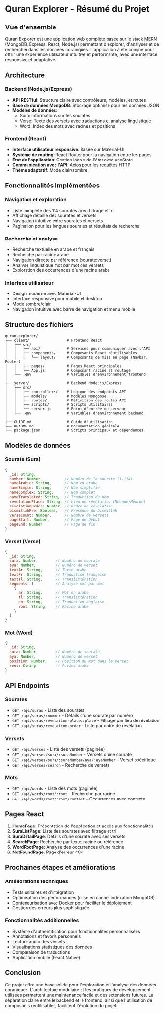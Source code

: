 # Quran Explorer - Résumé du Projet

## Vue d'ensemble

Quran Explorer est une application web complète basée sur le stack MERN (MongoDB, Express, React, Node.js) permettant d'explorer, d'analyser et de rechercher dans les données coraniques. L'application a été conçue pour offrir une expérience utilisateur intuitive et performante, avec une interface responsive et adaptative.

## Architecture

### Backend (Node.js/Express)
- **API RESTful**: Structure claire avec contrôleurs, modèles, et routes
- **Base de données MongoDB**: Stockage optimisé pour les données JSON
- **Modèles de données**: 
  - Sura: Informations sur les sourates
  - Verse: Texte des versets avec traductions et analyse linguistique
  - Word: Index des mots avec racines et positions

### Frontend (React)
- **Interface utilisateur responsive**: Basée sur Material-UI
- **Système de routing**: React Router pour la navigation entre les pages
- **État de l'application**: Gestion locale de l'état avec useState
- **Communication avec l'API**: Axios pour les requêtes HTTP
- **Thème adaptatif**: Mode clair/sombre

## Fonctionnalités implémentées

### Navigation et exploration
- Liste complète des 114 sourates avec filtrage et tri
- Affichage détaillé des sourates et versets
- Navigation intuitive entre sourates et versets
- Pagination pour les longues sourates et résultats de recherche

### Recherche et analyse
- Recherche textuelle en arabe et français
- Recherche par racine arabe
- Navigation directe par référence (sourate:verset)
- Analyse linguistique mot par mot des versets
- Exploration des occurrences d'une racine arabe

### Interface utilisateur
- Design moderne avec Material-UI
- Interface responsive pour mobile et desktop
- Mode sombre/clair
- Navigation intuitive avec barre de navigation et menu mobile

## Structure des fichiers

```
quran-explorer/
├── client/                 # Frontend React
│   ├── src/
│   │   ├── api/            # Services pour communiquer avec l'API
│   │   ├── components/     # Composants React réutilisables
│   │   │   └── layout/     # Composants de mise en page (Navbar, Footer)
│   │   ├── pages/          # Pages React principales
│   │   └── App.js          # Composant racine et routage
│   └── .env                # Variables d'environnement frontend
│
├── server/                 # Backend Node.js/Express
│   ├── src/
│   │   ├── controllers/    # Logique des endpoints API
│   │   ├── models/         # Modèles Mongoose
│   │   ├── routes/         # Définition des routes API
│   │   ├── scripts/        # Scripts utilitaires
│   │   └── server.js       # Point d'entrée du serveur
│   └── .env                # Variables d'environnement backend
│
├── GUIDE.md                # Guide d'utilisation
├── README.md               # Documentation générale
└── package.json            # Scripts principaux et dépendances
```

## Modèles de données

### Sourate (Sura)
```javascript
{
  _id: String,
  number: Number,          // Numéro de la sourate (1-114)
  nameArabic: String,      // Nom en arabe
  nameSimple: String,      // Nom simplifié
  nameComplex: String,     // Nom complet
  nameTranslated: String,  // Traduction du nom
  revelationPlace: String, // Lieu de révélation (Mecque/Médine)
  revelationOrder: Number, // Ordre de révélation
  bismillahPre: Boolean,   // Présence du bismillah
  verseCount: Number,      // Nombre de versets
  pageStart: Number,       // Page de début
  pageEnd: Number          // Page de fin
}
```

### Verset (Verse)
```javascript
{
  _id: String,
  sura: Number,        // Numéro de sourate
  aya: Number,         // Numéro de verset
  textAr: String,      // Texte arabe
  textFr: String,      // Traduction française
  textTl: String,      // Translittération
  segments: [          // Analyse mot par mot
    {
      ar: String,      // Mot en arabe
      tl: String,      // Translittération
      en: String,      // Traduction anglaise
      root: String     // Racine arabe
    }
  ]
}
```

### Mot (Word)
```javascript
{
  _id: String,
  sura: Number,        // Numéro de sourate
  aya: Number,         // Numéro de verset
  position: Number,    // Position du mot dans le verset
  root: String         // Racine arabe
}
```

## API Endpoints

### Sourates
- `GET /api/suras` - Liste des sourates
- `GET /api/suras/:number` - Détails d'une sourate par numéro
- `GET /api/suras/revelation-place/:place` - Filtrage par lieu de révélation
- `GET /api/suras/revelation-order` - Liste par ordre de révélation

### Versets
- `GET /api/verses` - Liste des versets (paginée)
- `GET /api/verses/sura/:suraNumber` - Versets d'une sourate
- `GET /api/verses/sura/:suraNumber/aya/:ayaNumber` - Verset spécifique
- `GET /api/verses/search` - Recherche de versets

### Mots
- `GET /api/words` - Liste des mots (paginée)
- `GET /api/words/root/:root` - Recherche par racine
- `GET /api/words/root/:root/context` - Occurrences avec contexte

## Pages React

1. **HomePage**: Présentation de l'application et accès aux fonctionnalités
2. **SuraListPage**: Liste des sourates avec filtrage et tri
3. **SuraDetailPage**: Détails d'une sourate avec ses versets
4. **SearchPage**: Recherche par texte, racine ou référence
5. **WordRootPage**: Analyse des occurrences d'une racine
6. **NotFoundPage**: Page d'erreur 404

## Prochaines étapes et améliorations

### Améliorations techniques
- Tests unitaires et d'intégration
- Optimisation des performances (mise en cache, indexation MongoDB)
- Conteneurisation avec Docker pour faciliter le déploiement
- Gestion des erreurs plus sophistiquée

### Fonctionnalités additionnelles
- Système d'authentification pour fonctionnalités personnalisées
- Annotations et favoris personnels
- Lecture audio des versets
- Visualisations statistiques des données
- Comparaison de traductions
- Application mobile (React Native)

## Conclusion

Ce projet offre une base solide pour l'exploration et l'analyse des données coraniques. L'architecture modulaire et les pratiques de développement utilisées permettent une maintenance facile et des extensions futures. La séparation claire entre le backend et le frontend, ainsi que l'utilisation de composants réutilisables, facilitent l'évolution du projet.
